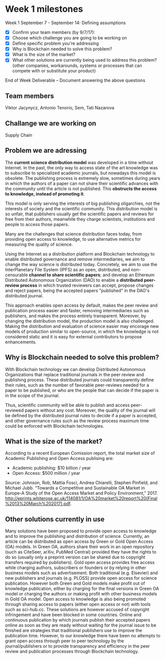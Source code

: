 # Week 1 milestones



Week 1 September 7 - September 14: Defining assumptions

- [x] Confirm your team members (by 9/7/17):
- [x] Choose which challenge you are going to be working on
- [x] Define specific problem you're addressing
- [x] Why is Blockchain needed to solve this problem?
- [x] What is the size of the market?
- [x] What other solutions are currently being used to address this problem? (other companies, workarounds, systems or processes that can compete with or substitute your product)

End of Week Deliverable – Document answering the above questions

## Team members

Viktor Jacynycz, Antonio Tenorio, Sem, Tati Nazarova

## Challange we are working on

Supply Chain

## Problem we are adressing

The **current science distribution model** was developed in a time without Internet. In the past, the only way to access state of the art knowledge was to subscribe to specialized academic journals, but nowadays this model is obsolete. The publishing process is extremely slow, sometimes during years in which the authors of a paper can not share their scientific advances with the community until the article is not published. This **obstructs the access to knowledge, instead of promoting it**.

This model is only serving the interests of big publishing oligarchies, not the interests of society and the scientific community. This distribution model is so unfair, that publishers usually get the scientific papers and reviews for free from their authors, meanwhile they charge scientists, institutions and people to access those papers.

Many are the challenges that science distribution faces today, from providing open access to knowledge, to use alternative metrics for measuring the quality of science.

Using the Internet as a distribution platform and Blockchain technology to enable distributed governance and remove intermediaries, we aim to change the way science is distributed today. Concretely, we aim to use the InterPlanetary File System (IPFS) as an open, distributed, and non-censurable **channel to share scientific papers**; and develop an Ethereum Distributed Autonomous Organization (DAO) to enable a **distributed peer-review process** in which trusted reviewers can accept, propose changes and reject papers, being the accepted papers "published" in the DAO's distributed journal.

This approach enables open access by default, makes the peer review and publication process easier and faster, removing intermediaries such as publishers, and makes the process entirely transparent. Moreover, by changing the distribution model, the production model is also challenged. Making the distribution and evaluation of science easier may encorage new models of production similar to open-source, in which the knowledge is not considered static and it is easy for external contributors to propose enhancements.

## Why is Blockchain needed to solve this problem?

With Blockchain technology we can develop Distributed Autonomous Organizations that replace traditional journals in the peer review and publishing process. These distributed journals could transparently define their rules, such as the number of favorable peer-reviews needed for a paper to be published, or who are the people that can decide if the paper is in the scope of the journal.

Thus, scientific community will be able to publish and access peer-reviewed papers without any cost. Moreover, the quality of the journal will be defined by the distributed journal rules to decide if a paper is accepted, and other governance rules such as the review process maximum time could be enforced with Blockchain technologies.


## What is the size of the market?

According to a recent European Comission report, the total market size of Academic Publishing and Open Access publising are:

  - Academic publishing: $10 billion / year
  - Open Access: $500 million / year

Source: Johnson, Rob, Mattia Fosci, Andrea Chiarelli, Stephen Pinfield, and Michael Jubb. “Towards a Competitive and Sustainable OA Market in Europe-A Study of the Open Access Market and Policy Environment,” 2017. http://eprints.whiterose.ac.uk/114081/1/OA%20market%20report%20(Final%2013%20March%202017).pdf.

## Other solutions currently in use

Many solutions have been proposed to provide open access to knowledge and to improve the publishing and distribution of science. Currently, an article can be distributed as open access by Green or Gold Open Access (OA) models. In Green OA, authors share their work in an open repository (such as CiteSeer, arXiv, PubMed Central) provided they have the rights to do so (usually only a preprint version can be shared due to copyright transfers required by publishers). Gold open access provides free access while charging authors, subscribers or founders or by relying in other business models such as advertisement. Both traditional (e.g. Elsevier) and new publishers and journals (e.g. PLOSS) provide open access for science publication. However both Green and Gold models make profit out of knowledge publication, either by charging for the final versions in Green OA model or charging the authors or making profit with other business models in Gold OA model. Open access to knowledge is also being promoted through sharing access to papers (either open access or not) with tools such as sci-hub.cc. These solutions are however accused of copyright infringement and have been blocked in some countries. Online and continuous publication by which journals publish their accepted papers online as soon as they are ready without waiting for the journal issue to be finished are strategies that traditional publishers use to improve the publication time. However, to our knowledge there have been no attempts to grant open access through peer to peer technology by the journal/publishers or to provide transparency and efficiency in the peer review and publication processes through Blockchain technology.
